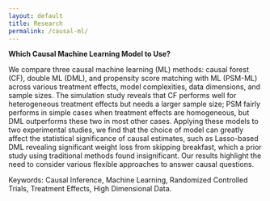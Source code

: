 ```yaml
---
layout: default
title: Research
permalink: /causal-ml/
---
```

**Which Causal Machine Learning Model to Use?** 

We compare three causal machine learning (ML) methods: causal forest (CF), double ML (DML),
and propensity score matching with ML (PSM-ML) across various treatment effects, model complexities, data dimensions, and sample sizes. The simulation study reveals that CF performs well
for heterogeneous treatment effects but needs a larger sample size; PSM fairly performs in simple
cases when treatment effects are homogeneous, but DML outperforms these two in most other
cases. Applying these models to two experimental studies, we find that the choice of model can
greatly affect the statistical significance of causal estimates, such as Lasso-based DML revealing
significant weight loss from skipping breakfast, which a prior study using traditional methods
found insignificant. Our results highlight the need to consider various flexible approaches to
answer causal questions. 

Keywords: Causal Inference, Machine Learning, Randomized Controlled Trials, Treatment Effects, High Dimensional Data.
